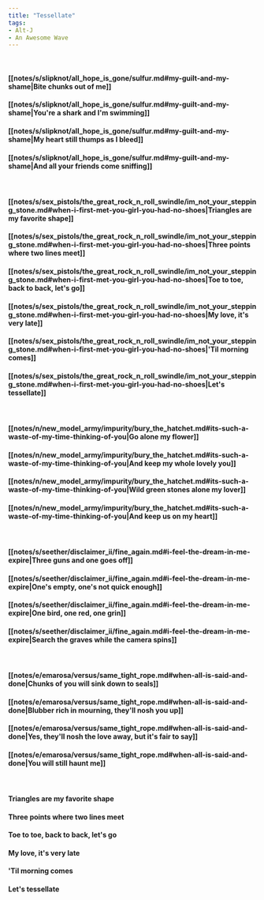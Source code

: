 ```yaml
---
title: "Tessellate"
tags:
- Alt-J
- An Awesome Wave
---
```

&nbsp;
#### [[notes/s/slipknot/all_hope_is_gone/sulfur.md#my-guilt-and-my-shame|Bite chunks out of me]]
#### [[notes/s/slipknot/all_hope_is_gone/sulfur.md#my-guilt-and-my-shame|You're a shark and I'm swimming]]
#### [[notes/s/slipknot/all_hope_is_gone/sulfur.md#my-guilt-and-my-shame|My heart still thumps as I bleed]]
#### [[notes/s/slipknot/all_hope_is_gone/sulfur.md#my-guilt-and-my-shame|And all your friends come sniffing]]
&nbsp;
#### [[notes/s/sex_pistols/the_great_rock_n_roll_swindle/im_not_your_stepping_stone.md#when-i-first-met-you-girl-you-had-no-shoes|Triangles are my favorite shape]]
#### [[notes/s/sex_pistols/the_great_rock_n_roll_swindle/im_not_your_stepping_stone.md#when-i-first-met-you-girl-you-had-no-shoes|Three points where two lines meet]]
#### [[notes/s/sex_pistols/the_great_rock_n_roll_swindle/im_not_your_stepping_stone.md#when-i-first-met-you-girl-you-had-no-shoes|Toe to toe, back to back, let's go]]
#### [[notes/s/sex_pistols/the_great_rock_n_roll_swindle/im_not_your_stepping_stone.md#when-i-first-met-you-girl-you-had-no-shoes|My love, it's very late]]
#### [[notes/s/sex_pistols/the_great_rock_n_roll_swindle/im_not_your_stepping_stone.md#when-i-first-met-you-girl-you-had-no-shoes|'Til morning comes]]
#### [[notes/s/sex_pistols/the_great_rock_n_roll_swindle/im_not_your_stepping_stone.md#when-i-first-met-you-girl-you-had-no-shoes|Let's tessellate]]
&nbsp;
#### [[notes/n/new_model_army/impurity/bury_the_hatchet.md#its-such-a-waste-of-my-time-thinking-of-you|Go alone my flower]]
#### [[notes/n/new_model_army/impurity/bury_the_hatchet.md#its-such-a-waste-of-my-time-thinking-of-you|And keep my whole lovely you]]
#### [[notes/n/new_model_army/impurity/bury_the_hatchet.md#its-such-a-waste-of-my-time-thinking-of-you|Wild green stones alone my lover]]
#### [[notes/n/new_model_army/impurity/bury_the_hatchet.md#its-such-a-waste-of-my-time-thinking-of-you|And keep us on my heart]]
&nbsp;
#### [[notes/s/seether/disclaimer_ii/fine_again.md#i-feel-the-dream-in-me-expire|Three guns and one goes off]]
#### [[notes/s/seether/disclaimer_ii/fine_again.md#i-feel-the-dream-in-me-expire|One's empty, one's not quick enough]]
#### [[notes/s/seether/disclaimer_ii/fine_again.md#i-feel-the-dream-in-me-expire|One bird, one red, one grin]]
#### [[notes/s/seether/disclaimer_ii/fine_again.md#i-feel-the-dream-in-me-expire|Search the graves while the camera spins]]
&nbsp;
#### [[notes/e/emarosa/versus/same_tight_rope.md#when-all-is-said-and-done|Chunks of you will sink down to seals]]
#### [[notes/e/emarosa/versus/same_tight_rope.md#when-all-is-said-and-done|Blubber rich in mourning, they'll nosh you up]]
#### [[notes/e/emarosa/versus/same_tight_rope.md#when-all-is-said-and-done|Yes, they'll nosh the love away, but it's fair to say]]
#### [[notes/e/emarosa/versus/same_tight_rope.md#when-all-is-said-and-done|You will still haunt me]]
&nbsp;
#### Triangles are my favorite shape
#### Three points where two lines meet
#### Toe to toe, back to back, let's go
#### My love, it's very late
#### 'Til morning comes
#### Let's tessellate
